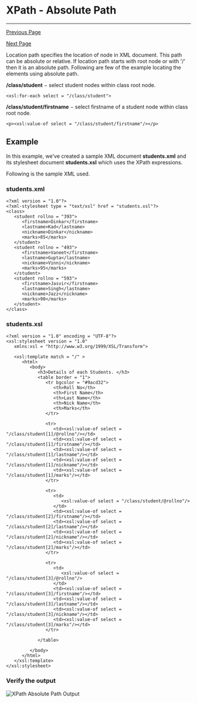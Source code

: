 # XPath - Absolute Path

------



[ Previous Page](https://www.tutorialspoint.com/xpath/xpath_nodes.htm)

[Next Page ](https://www.tutorialspoint.com/xpath/xpath_relative_path.htm)

Location path specifies the location of node in XML document. This path can be absolute or relative. If location path starts with root node or with '/' then it is an absolute path. Following are few of the example locating the elements using absolute path.

**/class/student** − select student nodes within class root node.

```
<xsl:for-each select = "/class/student">
```

**/class/student/firstname** − select firstname of a student node within class root node.

```
<p><xsl:value-of select = "/class/student/firstname"/></p>
```

## Example

In this example, we've created a sample XML document **students.xml** and its stylesheet document **students.xsl** which uses the XPath expressions.

Following is the sample XML used.

### students.xml

```
<?xml version = "1.0"?>
<?xml-stylesheet type = "text/xsl" href = "students.xsl"?>
<class>
   <student rollno = "393">
      <firstname>Dinkar</firstname>
      <lastname>Kad</lastname>
      <nickname>Dinkar</nickname>
      <marks>85</marks>
   </student>
   <student rollno = "493">
      <firstname>Vaneet</firstname>
      <lastname>Gupta</lastname>
      <nickname>Vinni</nickname>
      <marks>95</marks>
   </student>
   <student rollno = "593">
      <firstname>Jasvir</firstname>
      <lastname>Singh</lastname>
      <nickname>Jazz</nickname>
      <marks>90</marks>
   </student>
</class>
```

### students.xsl

```
<?xml version = "1.0" encoding = "UTF-8"?>
<xsl:stylesheet version = "1.0"
   xmlns:xsl = "http://www.w3.org/1999/XSL/Transform">  
	
   <xsl:template match = "/" >
      <html>
         <body>
            <h3>Details of each Students. </h3>
            <table border = "1">
               <tr bgcolor = "#9acd32">
                  <th>Roll No</th>
                  <th>First Name</th>
                  <th>Last Name</th>
                  <th>Nick Name</th>
                  <th>Marks</th>		 
               </tr>	
					
               <tr>
                  <td><xsl:value-of select = "/class/student[1]/@rollno"/></td>
                  <td><xsl:value-of select = "/class/student[1]/firstname"/></td>
                  <td><xsl:value-of select = "/class/student[1]/lastname"/></td>
                  <td><xsl:value-of select = "/class/student[1]/nickname"/></td>
                  <td><xsl:value-of select = "/class/student[1]/marks"/></td>		 
               </tr>
					
               <tr>
                  <td>
                     <xsl:value-of select = "/class/student/@rollno"/>
                  </td>
                  <td><xsl:value-of select = "/class/student[2]/firstname"/></td>
                  <td><xsl:value-of select = "/class/student[2]/lastname"/></td>
                  <td><xsl:value-of select = "/class/student[2]/nickname"/></td>
                  <td><xsl:value-of select = "/class/student[2]/marks"/></td>		 
               </tr>
					
               <tr>
                  <td>
                     <xsl:value-of select = "/class/student[3]/@rollno"/>
                  </td>
                  <td><xsl:value-of select = "/class/student[3]/firstname"/></td>
                  <td><xsl:value-of select = "/class/student[3]/lastname"/></td>
                  <td><xsl:value-of select = "/class/student[3]/nickname"/></td>
                  <td><xsl:value-of select = "/class/student[3]/marks"/></td>		 
               </tr>
      
            </table> 
   
         </body>
      </html>
   </xsl:template>
</xsl:stylesheet>
```

### Verify the output

![XPath Absolute Path Output](https://www.tutorialspoint.com/xpath/images/xpath_students.jpg)